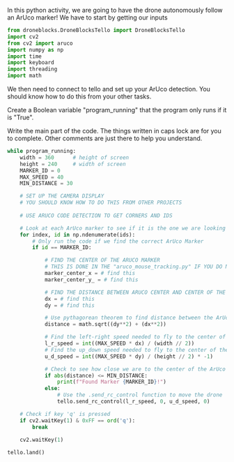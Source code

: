 In this python activity, we are going to have the drone autonomously follow an ArUco marker! We have to start by getting our inputs 

```python
from droneblocks.DroneBlocksTello import DroneBlocksTello
import cv2
from cv2 import aruco
import numpy as np
import time
import keyboard
import threading
import math
```

We then need to connect to tello and set up your ArUco detection. You should know how to do this from your other tasks.

Create a Boolean variable "program_running" that the program only runs if it is "True".

Write the main part of the code. The things written in caps lock are for you to complete. Other comments are just there to help you understand.

```python
while program_running:       
    width = 360      # height of screen
    height = 240     # width of screen
    MARKER_ID = 0
    MAX_SPEED = 40
    MIN_DISTANCE = 30

    # SET UP THE CAMERA DISPLAY
    # YOU SHOULD KNOW HOW TO DO THIS FROM OTHER PROJECTS
        
    # USE ARUCO CODE DETECTION TO GET CORNERS AND IDS

    # Look at each ArUco marker to see if it is the one we are looking for
    for index, id in np.ndenumerate(ids):
        # Only run the code if we find the correct ArUco Marker
        if id == MARKER_ID:

            # FIND THE CENTER OF THE ARUCO MARKER
            # THIS IS DONE IN THE "aruco_mouse_tracking.py" IF YOU DO NOT KNOW WHERE TO START
            marker_center_x = # find this
            marker_center_y_ = # find this

            # FIND THE DISTANCE BETWEEN ARUCO CENTER AND CENTER OF THE SCREEN
            dx = # find this
            dy = # find this

            # Use pythagorean theorem to find distance between the ArUco marker and the center of the screen
            distance = math.sqrt((dy**2) + (dx**2))

            # Find the left-right speed needed to fly to the center of the ArUco marker
            l_r_speed = int((MAX_SPEED * dx) / (width // 2))
            # Find the up_down speed needed to fly to the center of the ArUco marker
            u_d_speed = int((MAX_SPEED * dy) / (height // 2) * -1)

            # Check to see how close we are to the center of the ArUco marker
            if abs(distance) <= MIN_DISTANCE:
                print(f"Found Marker {MARKER_ID}!")
            else:
                # Use the .send_rc_control function to move the drone
                tello.send_rc_control(l_r_speed, 0, u_d_speed, 0)

    # Check if key 'q' is pressed
    if cv2.waitKey(1) & 0xFF == ord('q'):
        break
      
    cv2.waitKey(1)

tello.land()
```

